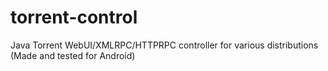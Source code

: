torrent-control
===============

Java Torrent WebUI/XMLRPC/HTTPRPC controller for various distributions (Made and tested for Android)
